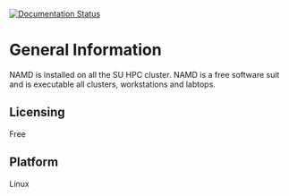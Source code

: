[![Documentation Status](https://readthedocs.org/projects/su-hpc-tutorials/badge/?version=latest)](https://su-hpc-tutorials.readthedocs.io/en/latest/?badge=latest)
# General Information
NAMD is installed on all the SU HPC cluster.
NAMD is a free software suit and is executable all clusters, workstations and labtops.

## Licensing
Free

## Platform
Linux
